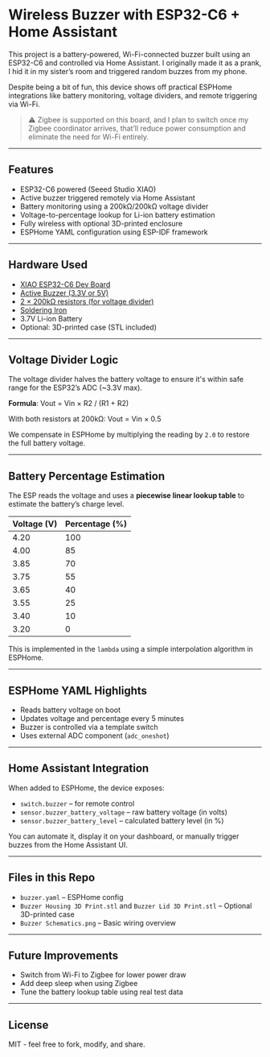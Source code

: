 # Wireless Buzzer with ESP32-C6 + Home Assistant

This project is a battery-powered, Wi-Fi-connected buzzer built using an ESP32-C6 and controlled via Home Assistant. I originally made it as a prank, I hid it in my sister’s room and triggered random buzzes from my phone.

Despite being a bit of fun, this device shows off practical ESPHome integrations like battery monitoring, voltage dividers, and remote triggering via Wi-Fi.

> ⚠️ Zigbee is supported on this board, and I plan to switch once my Zigbee coordinator arrives, that’ll reduce power consumption and eliminate the need for Wi-Fi entirely.

---

## Features

- ESP32-C6 powered (Seeed Studio XIAO)
- Active buzzer triggered remotely via Home Assistant
- Battery monitoring using a 200kΩ/200kΩ voltage divider
- Voltage-to-percentage lookup for Li-ion battery estimation
- Fully wireless with optional 3D-printed enclosure
- ESPHome YAML configuration using ESP-IDF framework

---

## Hardware Used

- [XIAO ESP32-C6 Dev Board](https://s.click.aliexpress.com/e/_ol3B2OP)
- [Active Buzzer (3.3V or 5V)](https://s.click.aliexpress.com/e/_oCSsUbv)
- [2 × 200kΩ resistors (for voltage divider)](https://s.click.aliexpress.com/e/_ooGuPLW)
- [Soldering Iron](https://s.click.aliexpress.com/e/_ol3ivQL)
- 3.7V Li-ion Battery
- Optional: 3D-printed case (STL included)

---

## Voltage Divider Logic

The voltage divider halves the battery voltage to ensure it's within safe range for the ESP32’s ADC (~3.3V max).

**Formula**: Vout = Vin × R2 / (R1 + R2)

With both resistors at 200kΩ: Vout = Vin × 0.5

We compensate in ESPHome by multiplying the reading by `2.0` to restore the full battery voltage.

---

## Battery Percentage Estimation

The ESP reads the voltage and uses a **piecewise linear lookup table** to estimate the battery’s charge level.

| Voltage (V) | Percentage (%) |
|-------------|----------------|
| 4.20        | 100            |
| 4.00        | 85             |
| 3.85        | 70             |
| 3.75        | 55             |
| 3.65        | 40             |
| 3.55        | 25             |
| 3.40        | 10             |
| 3.20        | 0              |

This is implemented in the `lambda` using a simple interpolation algorithm in ESPHome.

---

## ESPHome YAML Highlights

- Reads battery voltage on boot
- Updates voltage and percentage every 5 minutes
- Buzzer is controlled via a template switch
- Uses external ADC component (`adc_oneshot`)

---

## Home Assistant Integration

When added to ESPHome, the device exposes:

- `switch.buzzer` – for remote control
- `sensor.buzzer_battery_voltage` – raw battery voltage (in volts)
- `sensor.buzzer_battery_level` – calculated battery level (in %)

You can automate it, display it on your dashboard, or manually trigger buzzes from the Home Assistant UI.

---

## Files in this Repo

- `buzzer.yaml` – ESPHome config
- `Buzzer Housing 3D Print.stl` and `Buzzer Lid 3D Print.stl` – Optional 3D-printed case 
- `Buzzer Schematics.png` – Basic wiring overview

---

## Future Improvements

- Switch from Wi-Fi to Zigbee for lower power draw
- Add deep sleep when using Zigbee
- Tune the battery lookup table using real test data

---

## License

MIT - feel free to fork, modify, and share.



